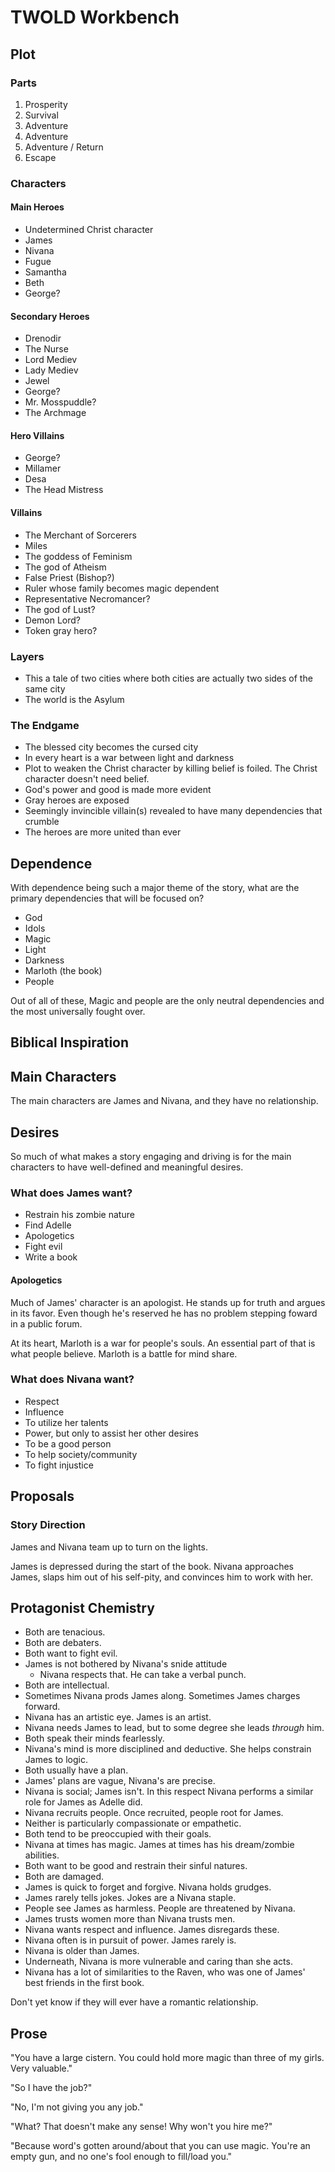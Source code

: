 # TWOLD Workbench

## Plot

### Parts

1. Prosperity
2. Survival
3. Adventure
4. Adventure
5. Adventure / Return
6. Escape

### Characters

#### Main Heroes

* Undetermined Christ character
* James
* Nivana
* Fugue
* Samantha
* Beth
* George?

#### Secondary Heroes

* Drenodir
* The Nurse
* Lord Mediev
* Lady Mediev
* Jewel
* George?
* Mr. Mosspuddle?
* The Archmage

#### Hero Villains

* George?
* Millamer
* Desa
* The Head Mistress

#### Villains

* The Merchant of Sorcerers
* Miles
* The goddess of Feminism
* The god of Atheism
* False Priest (Bishop?)
* Ruler whose family becomes magic dependent
* Representative Necromancer?
* The god of Lust?
* Demon Lord?
* Token gray hero?

### Layers

* This a tale of two cities where both cities are actually two sides of the same city
* The world is the Asylum

### The Endgame

* The blessed city becomes the cursed city
* In every heart is a war between light and darkness
* Plot to weaken the Christ character by killing belief is foiled.  The Christ character doesn't need belief.
* God's power and good is made more evident
* Gray heroes are exposed
* Seemingly invincible villain(s) revealed to have many dependencies that crumble
* The heroes are more united than ever

## Dependence

With dependence being such a major theme of the story, what are the primary dependencies that will be focused on?

* God
* Idols
* Magic
* Light
* Darkness
* Marloth (the book)
* People

Out of all of these, Magic and people are the only neutral dependencies and the most universally fought over.



## Biblical Inspiration

## Main Characters

The main characters are James and Nivana, and they have no relationship.

## Desires

So much of what makes a story engaging and driving is for the main characters to have well-defined and meaningful desires.

### What does James want?

* Restrain his zombie nature
* Find Adelle
* Apologetics
* Fight evil
* Write a book

#### Apologetics

Much of James' character is an apologist.  He stands up for truth and argues in its favor.  Even though he's reserved he has no problem stepping foward in a public forum.

At its heart, Marloth is a war for people's souls.  An essential part of that is what people believe.  Marloth is a battle for mind share.

### What does Nivana want?

- Respect
- Influence
- To utilize her talents
- Power, but only to assist her other desires
- To be a good person
- To help society/community
- To fight injustice

## Proposals

### Story Direction

James and Nivana team up to turn on the lights.

James is depressed during the start of the book.  Nivana approaches James, slaps him out of his self-pity, and convinces him to work with her.

## Protagonist Chemistry

* Both are tenacious.
* Both are debaters.
* Both want to fight evil.
* James is not bothered by Nivana's snide attitude
  * Nivana respects that.  He can take a verbal punch.
* Both are intellectual.
* Sometimes Nivana prods James along.  Sometimes James charges forward.
* Nivana has an artistic eye.  James is an artist.
* Nivana needs James to lead, but to some degree she leads *through* him.
* Both speak their minds fearlessly.
* Nivana's mind is more disciplined and deductive.  She helps constrain James to logic.
* Both usually have a plan.
* James' plans are vague, Nivana's are precise.
* Nivana is social; James isn't.  In this respect Nivana performs a similar role for James as Adelle did.
* Nivana recruits people.  Once recruited, people root for James.
* Neither is particularly compassionate or empathetic.
* Both tend to be preoccupied with their goals.
* Nivana at times has magic.  James at times has his dream/zombie abilities.
* Both want to be good and restrain their sinful natures.
* Both are damaged.
* James is quick to forget and forgive.  Nivana holds grudges.
* James rarely tells jokes.  Jokes are a Nivana staple.
* People see James as harmless.  People are threatened by Nivana.
* James trusts women more than Nivana trusts men.
* Nivana wants respect and influence.  James disregards these.
* Nivana often is in pursuit of power.  James rarely is.
* Nivana is older than James.
* Underneath, Nivana is more vulnerable and caring than she acts.
* Nivana has a lot of similarities to the Raven, who was one of James' best friends in the first book.

Don't yet know if they will ever have a romantic relationship.

## Prose

"You have a large cistern.  You could hold more magic than three of my girls.  Very valuable."

"So I have the job?"

"No, I'm not giving you any job."

"What?  That doesn't make any sense!  Why won't you hire me?"

"Because word's gotten around/about that you can use magic.  You're an empty gun, and no one's fool enough to fill/load you."